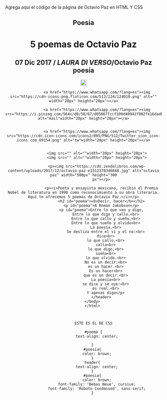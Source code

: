 Agrega aqui el código de la página de Octavio Paz en HTML Y CSS
            <!DOCTYPE html>
            <html lang="en">
            <head>
                <meta charset="UTF-8">
                <meta http-equiv="X-UA-Compatible" content="IE=edge">
                <meta name="viewport" content="width=device-width, initial-scale=1.0">
                <title>Octavio Paz</title>
                <link rel="stylesheet" href="css/estilos.css">
            </head>
            <body>
                <header>
                <h2 id="poesia">Poesia</h2>
                <h1> <b>5 poemas de Octavio Paz</b></h1>
                <h2>07 Dic 2017 / <b><i>LAURA DI VERSO</i></b>/Octavio Paz poesía </h2>
               <a href="https://www.whatsapp.com/?lang=es" > <img src="https://cdn-icons-png.flaticon.com/512/124/124034.png?w=360" alt="whats" width="20px" height="20px" alt="whatsapp" ></a> 


                <a href="https://www.whatsapp.com/?lang=es"><img src="https://cdn-icons-png.flaticon.com/512/124/124010.png" alt="" width="20px" height="20px"></a>

                <a href="https://www.whatsapp.com/?lang=es"><img src="https://i.pinimg.com/564x/d0/58/67/d05867fccf100d40942f002fe16dad68.jpg" alt="mail"width="20px" height="20px"></a>


                <a href="https://www.whatsapp.com/?lang=es"><img src="https://cdn.icon-icons.com/icons2/895/PNG/512/Twitter_icon_icon-icons.com_69154.png" alt="tw"width="20px" height="20px"></a>


                <img src="" alt=""width="20px" height="20px">
                <img src="" alt=""width="20px" height="20px">

                <p><img src="https://cdn.zendalibros.com/wp-content/uploads/2017/12/octavio-paz-e1512378346848.jpg" alt="octavio paz" width="500px" height="300
                    px"></p>

                    <p><i>Poeta y ensayista mexicano, recibió el Premio Nobel de literatura en 1990 como reconocimiento a su obra literaria. Aquí te ofrecemos 5 poemas de Octavio Paz.</i></p>
                    <h2 id="poema"><b>Decir, hacer</b></h2>
                    <p id="poema">A Roman Jakobson</p>
                    <p id="poema">Entre lo que veo y digo,
                        Entre lo que digo y callo,<br>
                        Entre lo que callo y sueño,<br>
                        Entre lo que sueño y olvido<br>
                        La poesía.<br>
                        Se desliza entre el sí y el no:<br>
                        dice<br>
                        lo que callo,<br>
                        calla<br>
                        lo que digo,<br>
                        sueña<br>
                        lo que olvido.<br>
                        No es un decir:<br>
                        es un hacer.<br>
                        Es un hacer<br>
                        que es un decir.<br>
                        La poesía<br>
                        se dice y se oye:<br>
                        es real.<br>
                        Y apenas digo</p>
                    </header>
            </body>
            </html>



             ESTE ES EL DE CSS

             #poema {
                text-align: center;

            }
            #poesia{
                color: brown;
            }
            header{
                text-align: center;
            }
            #poesia{
                color: brown;
                font-family: 'Bebas Neue', cursive;
                font-family: 'Roboto Condensed', sans-serif;
            }
